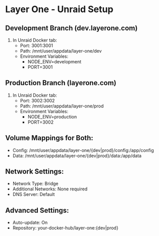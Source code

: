 # Layer One - Unraid Setup

## Development Branch (dev.layerone.com)
1. In Unraid Docker tab:
   - Port: 3001:3001
   - Path: /mnt/user/appdata/layer-one/dev
   - Environment Variables:
     - NODE_ENV=development
     - PORT=3001

## Production Branch (layerone.com)
1. In Unraid Docker tab:
   - Port: 3002:3002
   - Path: /mnt/user/appdata/layer-one/prod
   - Environment Variables:
     - NODE_ENV=production
     - PORT=3002

## Volume Mappings for Both:
- Config: /mnt/user/appdata/layer-one/{dev|prod}/config:/app/config
- Data: /mnt/user/appdata/layer-one/{dev|prod}/data:/app/data

## Network Settings:
- Network Type: Bridge
- Additional Networks: None required
- DNS Server: Default

## Advanced Settings:
- Auto-update: On
- Repository: your-docker-hub/layer-one:{dev|prod}
